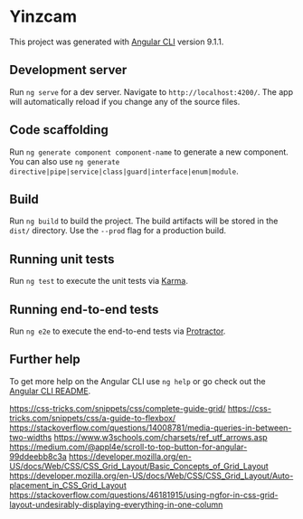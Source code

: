 # Yinzcam

This project was generated with [Angular CLI](https://github.com/angular/angular-cli) version 9.1.1.

## Development server

Run `ng serve` for a dev server. Navigate to `http://localhost:4200/`. The app will automatically reload if you change any of the source files.

## Code scaffolding

Run `ng generate component component-name` to generate a new component. You can also use `ng generate directive|pipe|service|class|guard|interface|enum|module`.

## Build

Run `ng build` to build the project. The build artifacts will be stored in the `dist/` directory. Use the `--prod` flag for a production build.

## Running unit tests

Run `ng test` to execute the unit tests via [Karma](https://karma-runner.github.io).

## Running end-to-end tests

Run `ng e2e` to execute the end-to-end tests via [Protractor](http://www.protractortest.org/).

## Further help

To get more help on the Angular CLI use `ng help` or go check out the [Angular CLI README](https://github.com/angular/angular-cli/blob/master/README.md).



https://css-tricks.com/snippets/css/complete-guide-grid/
https://css-tricks.com/snippets/css/a-guide-to-flexbox/
https://stackoverflow.com/questions/14008781/media-queries-in-between-two-widths
https://www.w3schools.com/charsets/ref_utf_arrows.asp
https://medium.com/@appl4e/scroll-to-top-button-for-angular-99ddeebb8c3a
https://developer.mozilla.org/en-US/docs/Web/CSS/CSS_Grid_Layout/Basic_Concepts_of_Grid_Layout
https://developer.mozilla.org/en-US/docs/Web/CSS/CSS_Grid_Layout/Auto-placement_in_CSS_Grid_Layout
https://stackoverflow.com/questions/46181915/using-ngfor-in-css-grid-layout-undesirably-displaying-everything-in-one-column